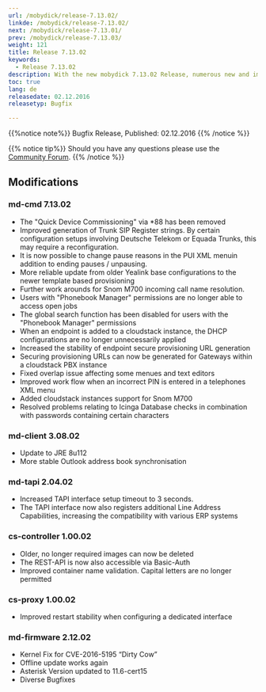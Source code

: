 ```yaml
---
url: /mobydick/release-7.13.02/
linkde: /mobydick/release-7.13.02/
next: /mobydick/release-7.13.01/
prev: /mobydick/release-7.13.03/
weight: 121
title: Release 7.13.02
keywords:
  - Release 7.13.02
description: With the new mobydick 7.13.02 Release, numerous new and improved functions are now available.
toc: true
lang: de
releasedate: 02.12.2016
releasetyp: Bugfix

---
```


{{%notice note%}}
Bugfix Release, Published: 02.12.2016
{{% /notice %}}

{{% notice tip%}}
Should you have any questions please use the [Community Forum](http://community.pascom.net/forum.php?langid=6 "Visit our Forum").
{{% /notice %}}

## Modifications

### md-cmd 7.13.02

* The "Quick Device Commissioning" via *88 has been removed
* Improved generation of Trunk SIP Register strings. By certain configuration setups involving Deutsche Telekom or Equada Trunks, this may require a reconfiguration.
* It is now possible to change pause reasons in the PUI XML menuin addition to ending pauses / unpausing.
* More reliable update from older Yealink base configurations to the newer template based provisioning
* Further work arounds for Snom M700 incoming call name resolution.
* Users with "Phonebook Manager" permissions are no longer able to access open jobs
* The global search function has been disabled for users with the "Phonebook Manager" permissions
* When an endpoint is added to a cloudstack instance, the DHCP configurations are no longer unnecessarily applied
* Increased the stability of endpoint secure provisioning URL generation
* Securing provisioning URLs can now be generated for Gateways within a cloudstack PBX instance
* Fixed overlap issue affecting some menues and text editors
* Improved work flow when an incorrect PIN is entered in a telephones XML menu
* Added cloudstack instances support for Snom M700
* Resolved problems relating to Icinga Database checks in combination with passwords containing certain characters

### md-client 3.08.02

* Update to JRE 8u112
* More stable Outlook address book synchronisation

### md-tapi 2.04.02

* Increased TAPI interface setup timeout to 3 seconds.
* The TAPI interface now also registers additional Line Address Capabilities, increasing the compatibility with various ERP systems

### cs-controller 1.00.02

* Older, no longer required images can now be deleted
* The REST-API is now also accessible via Basic-Auth
* Improved container name validation. Capital letters are no longer permitted

### cs-proxy 1.00.02

* Improved restart stability when configuring a dedicated interface

### md-firmware 2.12.02

* Kernel Fix for CVE-2016-5195 “Dirty Cow”
* Offline update works again
* Asterisk Version updated to 11.6-cert15
* Diverse Bugfixes
